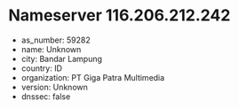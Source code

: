 # Nameserver 116.206.212.242

* as_number: 59282
* name: Unknown
* city: Bandar Lampung
* country: ID
* organization: PT Giga Patra Multimedia
* version: Unknown
* dnssec: false
